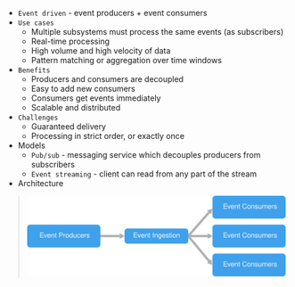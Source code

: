 * `Event driven` - event producers + event consumers
* `Use cases`
    * Multiple subsystems must process the same events (as subscribers)
    * Real-time processing
    * High volume and high velocity of data
    * Pattern matching or aggregation over time windows
* `Benefits`
    * Producers and consumers are decoupled
    * Easy to add new consumers
    * Consumers get events immediately
    * Scalable and distributed
* `Challenges`
    * Guaranteed delivery
    * Processing in strict order, or exactly once
* Models
    * `Pub/sub` - messaging service which decouples producers from subscribers
    * `Event streaming` - client can read from any part of the stream
* Architecture
> ![](event-driven.svg)
